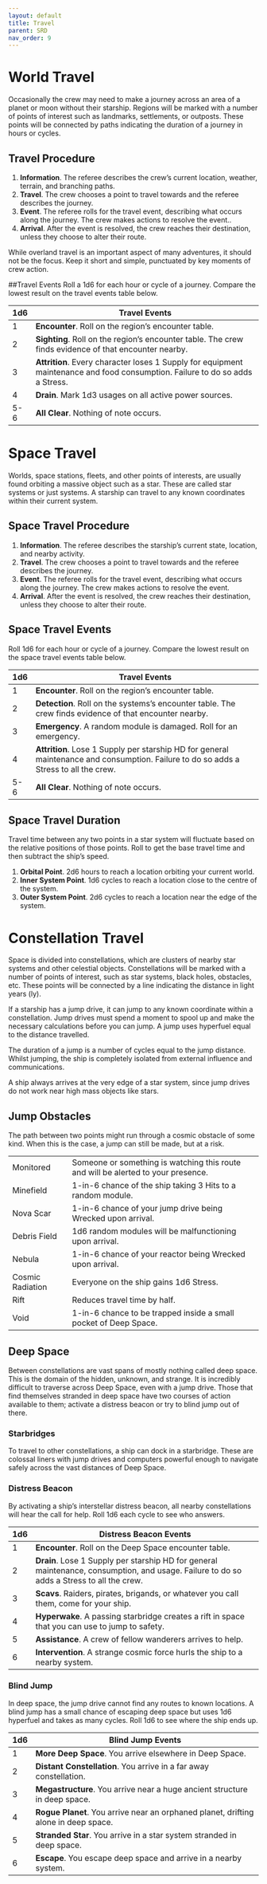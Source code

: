 ```yaml
---
layout: default
title: Travel
parent: SRD
nav_order: 9
---
```


# World Travel

Occasionally the crew may need to make a journey across an area of a planet or moon without their starship. Regions will be marked with a number of points of interest such as landmarks, settlements, or outposts. These points will be connected by paths indicating the duration of a journey in hours or cycles.

## Travel Procedure
1. **Information**. The referee describes the crew’s current location, weather, terrain, and branching paths.  
2. **Travel**. The crew chooses a point to travel towards and the referee describes the journey.  
3. **Event**. The referee rolls for the travel event, describing what occurs along the journey. The crew makes actions to resolve the event..
4. **Arrival**. After the event is resolved, the crew reaches their destination, unless they choose to alter their route.

While overland travel is an important aspect of many adventures, it should not be the focus.  Keep it short and simple, punctuated by key moments of crew action.

##Travel Events
Roll a 1d6 for each hour or cycle of a journey. Compare the lowest result on the travel events table below. 

| 1d6 | Travel Events |
|------|------|
| 1 | **Encounter**. Roll on the region’s encounter table. |
| 2 | **Sighting**. Roll on the region’s encounter table. The crew finds evidence of that encounter nearby. |
| 3 | **Attrition**. Every character loses 1 Supply for equipment maintenance and food consumption. Failure to do so adds a Stress. |
| 4 | **Drain**. Mark 1d3 usages on all active power sources. |
| 5-6 | **All Clear**. Nothing of note occurs. |

# Space Travel

Worlds, space stations, fleets, and other points of interests, are usually found orbiting a massive object such as a star. These are called star systems or just systems. A starship can travel to any known coordinates within their current system.

## Space Travel Procedure

1. **Information**. The referee describes the starship’s current state,  location, and nearby activity.  
2. **Travel**. The crew chooses a point to travel towards and the referee describes the journey.  
3. **Event**. The referee rolls for the travel event, describing what occurs along the journey. The crew makes actions to resolve the event.
4. **Arrival**. After the event is resolved, the crew reaches their destination, unless they choose to alter their route.

## Space Travel Events
Roll 1d6 for each hour or cycle of a journey. Compare the lowest result on the space travel events table below. 

| 1d6 | Travel Events |
|------|------|
| 1 | **Encounter**. Roll on the region’s encounter table. |
| 2 | **Detection**. Roll on the systems’s encounter table. The crew finds evidence of that encounter nearby. |
| 3 | **Emergency**. A random module is damaged. Roll for an emergency. |
| 4 | **Attrition**. Lose 1 Supply per starship HD for general maintenance and consumption. Failure to do so adds a Stress to all the crew. |
| 5-6 | **All Clear**. Nothing of note occurs. |

## Space Travel Duration
Travel time between any two points in a star system will fluctuate based on the relative positions of those points. Roll to get the base travel time and then subtract the ship’s speed.

1. **Orbital Point**. 2d6 hours to reach a location orbiting your current world.
2. **Inner System Point**. 1d6 cycles to reach a location close to the centre of the system.
3. **Outer System Point**. 2d6 cycles to reach a location near the edge of the system.

# Constellation Travel 

Space is divided into constellations, which are clusters of nearby star systems and other celestial objects. Constellations will be marked with a number of points of interest, such as star systems, black holes, obstacles, etc. These points will be connected by a line indicating the distance in light years (ly). 

If a starship has a jump drive, it can jump to any known coordinate within a constellation. Jump drives must spend a moment to spool up and make the necessary calculations before you can jump. A jump uses hyperfuel equal to the distance travelled.

The duration of a jump is a number of cycles equal to the jump distance. Whilst jumping, the ship is completely isolated from external influence and communications. 

A ship always arrives at the very edge of a star system, since jump drives do not work near high mass objects like stars. 

## Jump Obstacles

The path between two points might run through a cosmic obstacle of some kind. When this is the case, a jump can still be made, but at a risk.

| | |
|------|------|
| Monitored | Someone or something is watching this route and will be alerted to your presence. |
| Minefield | 1-in-6 chance of the ship taking 3 Hits to a random module. |
| Nova Scar | 1-in-6 chance of your jump drive being Wrecked upon arrival. |
| Debris Field | 1d6 random modules will be malfunctioning upon arrival. |
| Nebula | 1-in-6 chance of your reactor being Wrecked upon arrival. |
| Cosmic Radiation | Everyone on the ship gains 1d6 Stress. |
| Rift | Reduces travel time by half. |
| Void | 1-in-6 chance to be trapped inside a small pocket of Deep Space. |

## Deep Space

Between constellations are vast spans of mostly nothing called deep space. This is the domain of the hidden, unknown, and strange.  It is incredibly difficult to traverse across Deep Space, even with a jump drive. Those that find themselves stranded in deep space have two courses of action available to them; activate a distress beacon or try to blind jump out of there.

### Starbridges
To travel to other constellations, a ship can dock in a starbridge. These are colossal liners with jump drives and computers powerful enough to navigate safely across the vast distances of Deep Space. 

### Distress Beacon
By activating a ship’s interstellar distress beacon, all nearby constellations will hear the call for help. Roll 1d6 each cycle to see who answers.

| 1d6 | Distress Beacon Events |
|------|------|
| 1 | **Encounter**. Roll on the Deep Space encounter table. |
| 2 | **Drain**. Lose 1 Supply per starship HD for general maintenance, consumption, and usage. Failure to do so adds a Stress to all the crew. |
| 3 | **Scavs**. Raiders, pirates, brigands, or whatever you call them, come for your ship. |
| 4 | **Hyperwake**. A passing starbridge creates a rift in space that you can use to jump to safety.|
| 5 | **Assistance**. A crew of fellow wanderers arrives to help. |
| 6 | **Intervention**. A strange cosmic force hurls the ship to a nearby system. |

### Blind Jump
In deep space, the jump drive cannot find any routes to known locations. A blind jump has a small chance of escaping deep space but uses 1d6 hyperfuel and takes as many cycles. Roll 1d6 to see where the ship ends up.

| 1d6 | Blind Jump Events |
|------|------|
| 1 | **More Deep Space**. You arrive elsewhere in Deep Space. |
| 2 | **Distant Constellation**. You arrive in a far away constellation. |
| 3 | **Megastructure**. You arrive near a huge ancient structure in deep space.|
| 4 | **Rogue Planet**. You arrive near an orphaned planet, drifting alone in deep space.|
| 5 | **Stranded Star**. You arrive in a star system stranded in deep space.|
| 6 | **Escape**. You escape deep space and arrive in a nearby system. |
